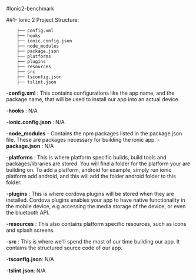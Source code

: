 #Ionic2-benchmark

##1- Ionic 2 Project Structure:

        ├── config.xml
        ├── hooks
        ├── ionic.config.json
        ├── node_modules
        ├── package.json
        ├── platforms
        ├── plugins
        ├── resources
        ├── src
        ├── tsconfig.json
        ├── tslint.json
   
  -**config.xml** : This contains configurations like the app name, and the package name, that will be used to install our app into an actual device.
  
  -**hooks** : N/A
  
  -**ionic.config.json** : N/A
  
  -**node_modules** - Contains the npm packages listed in the package.json file. These are packages necessary for building the ionic app.
  -**package.json** : N/A
    
  -**platforms** : This is where platform specific builds, build tools and packages/libraries are stored. You will find a folder for the platform your are building on. To add a platform, android for example, simply run ionic platform add android, and this will add the folder android folder to this folder.

  -**plugins** : This is where cordova plugins will be stored when they are installed. Cordova plugins enables your app to have native functionality in the mobile device, e.g accessing the media storage of the device, or even the bluetooth API.
  
  -**resources** : This also contains platform specific resources, such as icons and splash screens.
  
  -**src** : This is where we'll spend the most of our time building our app. It contains the structured source code of our app.
  
  -**tsconfig.json**: N/A
  
  -**tslint.json**: N/A
  
